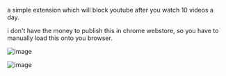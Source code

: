 a simple extension which will block youtube after you watch 10 videos a day.

i don't have the money to publish this in chrome webstore,
so you have to manually load this onto you browser.

![image](https://github.com/user-attachments/assets/aa9f06d4-397e-4e5f-a014-8bc59ac72641)



![image](https://github.com/user-attachments/assets/2827b9a3-5660-409d-8c8b-0069b2bef0ef)
